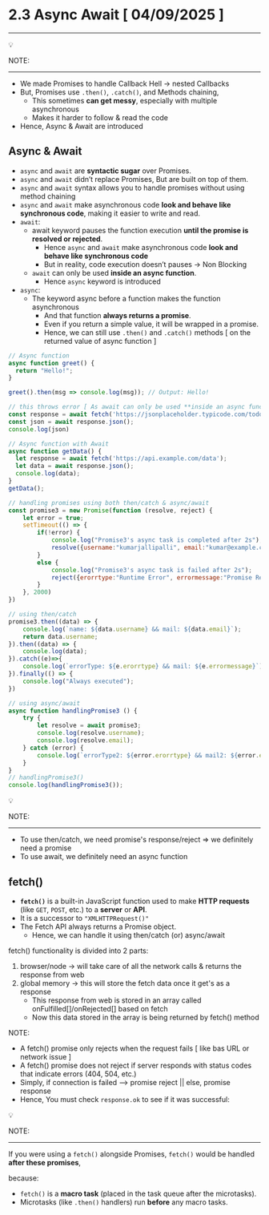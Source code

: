 # 2.3 Async Await [ 04/09/2025 ]

---

<aside>
💡

NOTE:

---

- We made Promises to handle Callback Hell → nested Callbacks
- But, Promises use `.then()`, `.catch()`, and Methods chaining,
    - This sometimes **can get messy**, especially with multiple asynchronous
    - Makes it harder to follow & read the code
- Hence, Async & Await are introduced
</aside>

## Async & Await

- `async` and `await` are **syntactic sugar** over Promises.
- `async` and `await` didn’t replace Promises, But are built on top of them.
- `async` and `await`  syntax allows you to handle promises without using method chaining
- `async` and `await` make asynchronous code **look and behave like synchronous code**, making it easier to write and read.
- `await`:
    - await keyword pauses the function execution **until the promise is resolved or rejected**.
        - Hence `async` and `await` make asynchronous code **look and behave like synchronous code**
        - But in reality, code execution doesn’t pauses → Non Blocking
    - `await` can only be used **inside an async function**.
        - Hence `async` keyword is introduced
- `async`:
    - The keyword async before a function makes the function asynchronous
        - And that function **always returns a promise**.
        - Even if you return a simple value, it will be wrapped in a promise.
        - Hence, we can still use `.then()` and `.catch()` methods [ on the returned value of async function ]

```jsx
// Async function
async function greet() {
  return "Hello!";
}

greet().then(msg => console.log(msg)); // Output: Hello!

// this throws error [ As await can only be used **inside an async function**. && NO Async function ]
const response = await fetch('https://jsonplaceholder.typicode.com/todos/1');
const json = await response.json();
console.log(json)

// Async function with Await
async function getData() {
  let response = await fetch('https://api.example.com/data');
  let data = await response.json();
  console.log(data);
}
getData();
```

```jsx
// handling promises using both then/catch & async/await
const promise3 = new Promise(function (resolve, reject) {
    let error = true;
    setTimeout(() => {
        if(!error) {
            console.log("Promise3's async task is completed after 2s");
            resolve({username:"kumarjallipalli", email:"kumar@example.com"});
        }
        else {
            console.log("Promise3's async task is failed after 2s");
            reject({erorrtype:"Runtime Error", errormessage:"Promise Rejected"});
        }
    }, 2000)
})

// using then/catch
promise3.then((data) => {
    console.log(`name: ${data.username} && mail: ${data.email}`);
    return data.username;
}).then((data) => {
    console.log(data);
}).catch((e)=>{
    console.log(`errorType: ${e.erorrtype} && mail: ${e.errormessage}`);
}).finally(() => {
    console.log("Always executed");
})

// using async/await
async function handlingPromise3 () {
    try {
        let resolve = await promise3;
        console.log(resolve.username);
        console.log(resolve.email);
    } catch (error) {
        console.log(`errorType2: ${error.erorrtype} && mail2: ${error.errormessage}`);
    }
}
// handlingPromise3()
console.log(handlingPromise3());
```

<aside>
💡

NOTE:

---

- To use then/catch, we need promise's response/reject => we definitely need a promise
- To use await, we definitely need an async function
</aside>

## fetch()

- **`fetch()`** is a built-in JavaScript function used to make **HTTP requests** (like `GET`, `POST`, etc.) to a **server** or **API**.
- It is a successor to `"XMLHTTPRequest()"`
- The Fetch API always returns a Promise object.
    - Hence, we can handle it using then/catch (or) async/await

fetch() functionality is divided into 2 parts:

1. browser/node → will take care of all the network calls & returns the response from web
2. global memory → this will store the fetch data once it get's as a response
    - This response from web is stored in an array called onFulfilled[]/onRejected[] based on fetch
    - Now this data stored in the array is being returned by fetch() method

NOTE:

- A fetch() promise only rejects when the request fails [ like bas URL or network issue ]
- A fetch() promise does not reject if server responds with status codes that indicate errors (404, 504, etc.)
- Simply, if connection is failed --> promise reject || else, promise response
- Hence, You must check `response.ok` to see if it was successful:

<aside>
💡

NOTE:

---

If you were using a `fetch()` alongside Promises, `fetch()` would be handled **after these promises**, 

because:

- `fetch()` is a **macro task** (placed in the task queue after the microtasks).
- Microtasks (like `.then()` handlers) run **before** any macro tasks.
</aside>